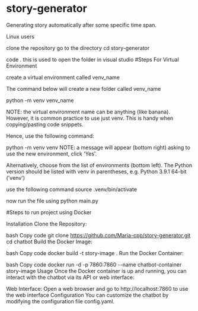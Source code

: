 # story-generator
Generating story automatically after some specific time span.

Linux users

clone the repository
go to the directory
cd story-generator 

code . this is used to open the folder in visual studio
#Steps For Virtual Environment 

create a virtual environment called venv_name

The command below will create a new folder called venv_name

python -m venv venv_name

NOTE: the virtual environment name can be anything (like banana). However, it is common practice to use just venv. This is handy when copying/pasting code snippets.

Hence, use the following command:

  python -m venv venv
NOTE: a message will appear (bottom right) asking to use the new environment, click 'Yes'.

Alternatively, choose from the list of environments (bottom left). The Python version should be listed with venv in parentheses, e.g.
 Python 3.9.1 64-bit ('venv')

 use the following command source .venv/bin/activate

 now run the file using 
python main.py
 
#Steps to run project using Docker

Installation Clone the Repository:

bash Copy code git clone https://github.com/Maria-cpp/story-generator.git cd chatbot Build the Docker Image:

bash Copy code docker build -t story-image . Run the Docker Container:

bash Copy code docker run -d -p 7860:7860 --name chatbot-container story-image Usage Once the Docker container is up and running, you can interact with the chatbot via its API or web interface:

Web Interface: Open a web browser and go to http://localhost:7860 to use the web interface Configuration You can customize the chatbot by modifying the configuration file config.yaml.
